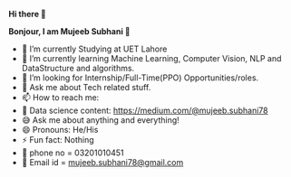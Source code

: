 <b> Hi there 👋 </b>

<b> Bonjour, I am Mujeeb Subhani 👋 </b>

* 🔭 I’m currently Studying at UET Lahore
* 🌱 I’m currently learning Machine Learning, Computer Vision, NLP and DataStructure and algorithms.
* 💼 I’m looking for Internship/Full-Time(PPO) Opportunities/roles.
* 💬 Ask me about Tech related stuff.
* 📫 How to reach me: 
* 🦜 Data science content: 	https://medium.com/@mujeeb.subhani78
* 😅 Ask me about anything and everything!
* 😄 Pronouns: He/His
* ⚡ Fun fact: Nothing
* 💬 phone no = 03201010451
* 💼 Email id = mujeeb.subhani78@gmail.com
